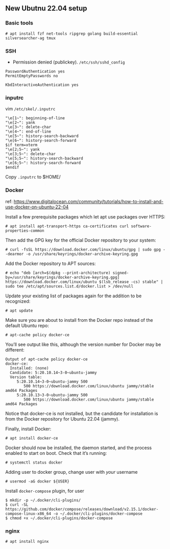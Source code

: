 ## New Ubutnu 22.04 setup

### Basic tools

    # apt install fzf net-tools ripgrep golang build-essential silversearcher-ag tmux


### SSH

* Permission denied (publickey).
`/etc/ssh/sshd_config`
```
PasswordAuthentication yes
PermitEmptyPasswords no

KbdInteractiveAuthentication yes
```

### inputrc

vim `/etc/skel/.inputrc`
```
"\e[1~": beginning-of-line
"\e[2~": yank
"\e[3~": delete-char
"\e[4~": end-of-line
"\e[5~": history-search-backward
"\e[6~": history-search-forward
$if term=xterm
"\e[2;5~": yank
"\e[3;5~": delete-char
"\e[5;5~": history-search-backward
"\e[6;5~": history-search-forward
$endif
```

Copy `.inputrc` to $HOME/

### Docker

ref: https://www.digitalocean.com/community/tutorials/how-to-install-and-use-docker-on-ubuntu-22-04

Install a few prerequisite packages which let apt use packages over HTTPS:

    # apt install apt-transport-https ca-certificates curl software-properties-common

Then add the GPG key for the official Docker repository to your system:

    # curl -fsSL https://download.docker.com/linux/ubuntu/gpg | sudo gpg --dearmor -o /usr/share/keyrings/docker-archive-keyring.gpg

Add the Docker repository to APT sources:

    # echo "deb [arch=$(dpkg --print-architecture) signed-by=/usr/share/keyrings/docker-archive-keyring.gpg] https://download.docker.com/linux/ubuntu $(lsb_release -cs) stable" | sudo tee /etc/apt/sources.list.d/docker.list > /dev/null
    
Update your existing list of packages again for the addition to be recognized:

    # apt update

Make sure you are about to install from the Docker repo instead of the default Ubuntu repo:

    # apt-cache policy docker-ce

You’ll see output like this, although the version number for Docker may be different:

```
Output of apt-cache policy docker-ce
docker-ce:
  Installed: (none)
  Candidate: 5:20.10.14~3-0~ubuntu-jammy
  Version table:
     5:20.10.14~3-0~ubuntu-jammy 500
        500 https://download.docker.com/linux/ubuntu jammy/stable amd64 Packages
     5:20.10.13~3-0~ubuntu-jammy 500
        500 https://download.docker.com/linux/ubuntu jammy/stable amd64 Packages
```

Notice that docker-ce is not installed, but the candidate for installation is from the Docker repository for Ubuntu 22.04 (jammy).

Finally, install Docker:

    # apt install docker-ce

Docker should now be installed, the daemon started, and the process enabled to start on boot. Check that it’s running:

    # systemctl status docker

Adding user to docker group, change user with _your_ username

    # usermod -aG docker ${USER}

Install `docker-compose` plugin, for user

    $ mkdir -p ~/.docker/cli-plugins/
    $ curl -SL https://github.com/docker/compose/releases/download/v2.15.1/docker-compose-linux-x86_64 -o ~/.docker/cli-plugins/docker-compose
    $ chmod +x ~/.docker/cli-plugins/docker-compose

### nginx

    # apt install nginx

